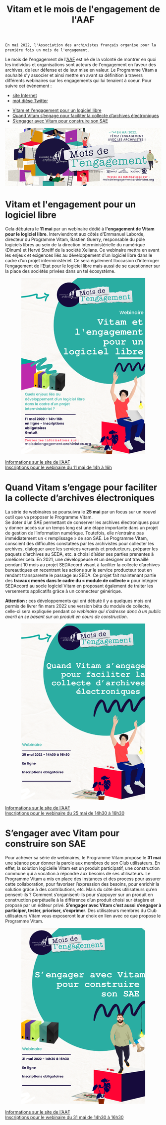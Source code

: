 ﻿---
layout: post
title: Vitam et le mois de l'engagement de l'AAF
---

    En mai 2022, l'Association des archivistes français organise pour la première fois un mois de l'engagement.

Le mois de l'engagement de l'[AAF](https://www.archivistes.org/) est né de la volonté de montrer en quoi les individus et organisations sont acteurs de l'engagement en faveur des archives, de leur défense et de leur mise en valeur.
Le Programme Vitam a souhaité s'y associer et ainsi mettre en avant sa définition à travers différents webinaires sur les engagements qui lui tenaient à coeur.
Pour suivre cet événement :
- [site Internet](https://lemoisdelengagement.archivistes.org/)
- [mot dièse Twitter](https://twitter.com/hashtag/AAFMoisEngagement?src=hashtag_click&f=live)

* [Vitam et l'engagement pour un logiciel libre](#LL)
* [Quand Vitam s’engage pour faciliter la collecte d’archives électroniques](#Collecte)
* [S’engager avec Vitam pour construire son SAE](#CU)

![Logos](/public/images/facebook-mois-engagement.jpg)



# Vitam et l'engagement pour un logiciel libre <a name="LL"></a>  

Cela débutera le **11 mai** par un webinaire dédié à **l'engagement de Vitam pour le logiciel libre**. Interviendront aux côtés d'Emmanuel Laborde, directeur du Programme Vitam, Bastien Guerry, responsable du pôle logiciels libres au sein de la direction interministérielle du numérique (Dinum) et Hervé Streiff de la société Xelians.
Ce webinaire mettra en avant les enjeux et exigences liés au développement d’un logiciel libre dans le cadre d’un projet interministériel. Ce sera également l’occasion d’interroger l’engagement de l’Etat pour le logiciel libre mais aussi de se questionner sur la place des sociétés privées dans un tel écosystème.
<p align="center">
<img src="/public/images/VITAM_LL.png" width="400px"/>
</p>

[Informations sur le site de l'AAF](https://lemoisdelengagement.archivistes.org/listing/webinaire-vitam-et-lengagement-pour-le-logiciel-libre)   
[Inscriptions pour le webinaire du 11 mai de 14h à 16h](https://my.weezevent.com/vitam-et-lengagement-pour-le-logiciel-libre-webinaire)

# Quand Vitam s’engage pour faciliter la collecte d’archives électroniques <a name="Collecte"></a>  

La série de webinaires se poursuivra le **25 mai** par un focus sur un nouvel outil que va proposer le Programme Vitam.  
 Se doter d’un SAE permettant de conserver les archives électroniques pour y donner accès sur un temps long est une étape importante dans un projet de gestion de l’information numérique. Toutefois, elle n’entraîne pas immédiatement un « remplissage » de son SAE. Le Programme Vitam, conscient des difficultés constatées par les archivistes pour collecter les archives, dialoguer avec les services versants et producteurs, préparer les paquets d’archives au SEDA, etc. a choisi d’aider ses parties prenantes à améliorer cela.
En 2021, une développeuse et un designer ont travaillé pendant 10 mois au projet SEDAccord visant à faciliter la collecte d’archives bureautiques en recentrant les actions sur le service producteur tout en rendant transparente le passage au SEDA.
Ce projet fait maintenant partie des **travaux menés dans le cadre du « module de collecte »** pour intégrer SEDAccord au socle logiciel Vitam en proposant également de traiter les versements applicatifs grâce à un connecteur générique.

**Attention :** ces développements qui ont débuté il y a quelques mois ont permis de livrer fin mars 2022 une version bêta du module de collecte, celle-ci sera expliquée pendant *ce webinaire qui s’adresse donc à un public averti en se basant sur un produit en cours de construction*.
<p align="center">
<img src="/public/images/VITAM_collecteAE.png" width="400px"/>
</p>

[Informations sur le site de l'AAF](https://lemoisdelengagement.archivistes.org/listing/webinaire-quand-vitam-sengage-pour-faciliter-la-collecte-darchives-electroniques)   
[Inscriptions pour le webinaire du 25 mai de 14h30 à 16h30](https://my.weezevent.com/web-quand-vitam-sengage-pour-faciliter-la-collecte-darchives-electroniques)

# S’engager avec Vitam pour construire son SAE <a name="CU"></a>  

Pour achever sa série de webinaires, le Programme Vitam propose le **31 mai** une séance pour donner la parole aux membres de son Club utilisateurs. En effet, la solution logicielle Vitam est un produit participatif, une construction commune qui a vocation à répondre aux besoins de ses utilisateurs. Le Programme Vitam a mis en place des instances et des process pour assurer cette collaboration, pour favoriser l’expression des besoins, pour enrichir la solution grâce à des contributions, etc. Mais du côté des utilisateurs qu’en pensent-ils ? Comment s’organisent-ils pour s’appuyer sur un produit en construction perpétuelle à la différence d’un produit choisi sur étagère et proposé par un éditeur privé. **S’engager avec Vitam c’est aussi s’engager à participer, tester, prioriser, s’exprimer**. Des utilisateurs membres du Club utilisateurs Vitam vous exposeront leur choix en lien avec ce que propose le Programme Vitam.
<p align="center">
<img src="/public/images/VITAM_SAE.png" width="400px"/>
</p>

[Informations sur le site de l'AAF](https://lemoisdelengagement.archivistes.org/listing/webinaire-sengager-avec-vitam-pour-construire-son-sae)   
[Inscriptions pour le webinaire du 31 mai de 14h30 à 16h30](https://my.weezevent.com/webinaire-sengager-avec-vitam-pour-construire-son-sae)
